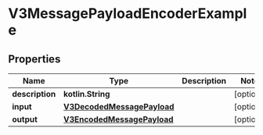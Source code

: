 
# V3MessagePayloadEncoderExample

## Properties
Name | Type | Description | Notes
------------ | ------------- | ------------- | -------------
**description** | **kotlin.String** |  |  [optional]
**input** | [**V3DecodedMessagePayload**](V3DecodedMessagePayload.md) |  |  [optional]
**output** | [**V3EncodedMessagePayload**](V3EncodedMessagePayload.md) |  |  [optional]



